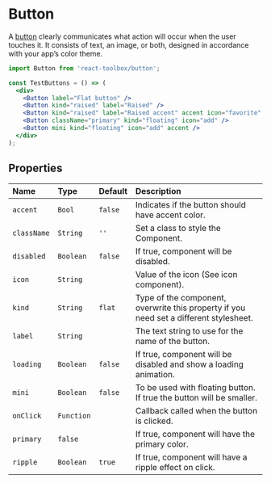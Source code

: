# Button

A [button](https://www.google.com/design/spec/components/buttons.html) clearly communicates what action will occur when the user touches it. It consists of text, an image, or both, designed in accordance with your app’s color theme.

<!-- example -->
```jsx
import Button from 'react-toolbox/button';

const TestButtons = () => (
  <div>
    <Button label="Flat button" />
    <Button kind="raised" label="Raised" />
    <Button kind="raised" label="Raised accent" accent icon="favorite" />
    <Button className="primary" kind="floating" icon="add" />
    <Button mini kind="floating" icon="add" accent />
  </div>
);
```

## Properties

| Name      | Type      | Default         | Description|
|:-----|:-----|:-----|:-----|
| `accent`    | `Bool`    | `false` | Indicates if the button should have accent color.|
| `className` | `String`  | `''` | Set a class to style the Component.|
| `disabled`  | `Boolean` | `false` | If true, component will be disabled.|
| `icon`      | `String`  |  | Value of the icon (See icon component). |
| `kind`      | `String`  | `flat`  | Type of the component, overwrite this property if you need set a different stylesheet.|
| `label`     | `String`  |  | The text string to use for the name of the button.|
| `loading`   | `Boolean`  | `false` | If true, component will be disabled and show a loading animation.|
| `mini`  | `Boolean` | `false`  | To be used with floating button. If true the button will be smaller.|
| `onClick`  | `Function` |  | Callback called when the button is clicked.|
| `primary`  | `false` | | If true, component will have the primary color.|
| `ripple`  | `Boolean`  | `true`    | If true, component will have a ripple effect on click.|
